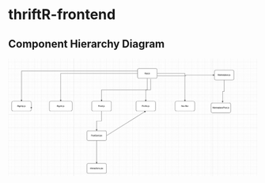# thriftR-frontend

## Component Hierarchy Diagram

![Image](/assets/Screen%20Shot%202022-08-11%20at%2012.42.47%20PM.png)
